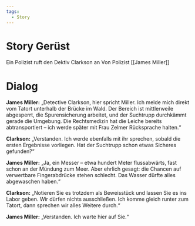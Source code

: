 ```yaml
---
tags:
  - Story
---
```

# Story Gerüst
Ein Polizist ruft den Dektiv Clarkson an
Von Polizist [[James Miller]]
# Dialog
**James Miller:** „Detective Clarkson, hier spricht Miller. Ich melde mich direkt vom Tatort unterhalb der Brücke im Wald. Der Bereich ist mittlerweile abgesperrt, die Spurensicherung arbeitet, und der Suchtrupp durchkämmt gerade die Umgebung. Die Rechtsmedizin hat die Leiche bereits abtransportiert – ich werde später mit Frau Zelmer Rücksprache halten.“

**Clarkson:** „Verstanden. Ich werde ebenfalls mit ihr sprechen, sobald die ersten Ergebnisse vorliegen. Hat der Suchtrupp schon etwas Sicheres gefunden?“

**James Miller:** „Ja, ein Messer – etwa hundert Meter flussabwärts, fast schon an der Mündung zum Meer. Aber ehrlich gesagt: die Chancen auf verwertbare Fingerabdrücke stehen schlecht. Das Wasser dürfte alles abgewaschen haben.“

**Clarkson:** „Notieren Sie es trotzdem als Beweisstück und lassen Sie es ins Labor geben. Wir dürfen nichts ausschließen. Ich komme gleich runter zum Tatort, dann sprechen wir alles Weitere durch.“

**James Miller:** „Verstanden. Ich warte hier auf Sie.“